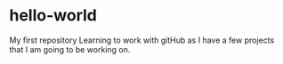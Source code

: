 # hello-world
My first repository
Learning to work with gitHub as I have a few projects that I am going to be working on.
